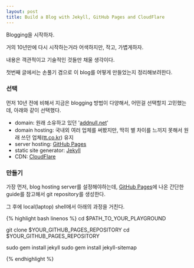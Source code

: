 ```yaml
---
layout: post
title: Build a Blog with Jekyll, GitHub Pages and CloudFlare
---
```

Blogging을 시작하자.

거의 10년만에 다시 시작하는거라 어색하지만, 작고, 가볍게하자.

내용은 객관적이고 기술적인 것들만 채울 생각이다.

첫번째 글에서는 손풀기 겸으로 이 blog를 어떻게 만들었는지 정리해보려한다.

### 선택

먼저 10년 전에 비해서 지금은 blogging 방법이 다양해서, 어떤걸 선택할지 고민했는데, 아래와 같이 선택했다.

- domain: 원래 소유하고 있던 '[addnull.net](https://addnull.net)'
- domain hosting: 국내외 여러 업체를 써봤지만, 딱히 별 차이를 느끼지 못해서 원래 쓰던 업체([tt.co.kr](https://tt.co.kr)) 유지
- server hosting: [GitHub Pages](https://pages.github.com)
- static site generator: [Jekyll](https://github.com/jekyll/jekyll)
- CDN: [CloudFlare](https://cloudflare.com)

### 만들기

가장 먼저, blog hosting server를 설정해야하는데, [GitHub Pages](https://pages.github.com)에 나온 간단한 guide를 참고해서 git repository를 생성한다. 

그 후에 local(laptop) shell에서 아래의 과정을 거친다.

{% highlight bash linenos %}
cd $PATH_TO_YOUR_PLAYGROUND

git clone $YOUR_GITHUB_PAGES_REPOSITORY
cd $YOUR_GITHUB_PAGES_REPOSITORY

sudo gem install jekyll
sudo gem install jekyll-sitemap

{% endhighlight %}
